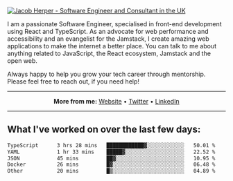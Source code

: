 [![Jacob Herper - Software Engineer and Consultant in the UK](https://res.cloudinary.com/jacobherper/image/upload/v1641506277/gh-image.png)](https://jacobherper.com/)

I am a passionate Software Engineer, specialised in front-end development using React and TypeScript. As an advocate for web performance and accessibility and an evangelist for the Jamstack, I create amazing web applications to make the internet a better place. You can talk to me about anything related to JavaScript, the React ecosystem, Jamstack and the open web.

Always happy to help you grow your tech career through mentorship. Please feel free to reach out, if you need help!

---

<p align="center">
  <strong>More from me:</strong> 
  <a href="https://jacobherper.com/">Website</a> •
  <a href="https://twitter.com/intent/follow?screen_name=jakeherp&tw_p=followbutton">Twitter</a> •
  <a href="https://www.linkedin.com/in/jacobherper/">LinkedIn</a>
</p>

---

## What I've worked on over the last few days:

<!--START_SECTION:waka-->

```txt
TypeScript      3 hrs 28 mins   ████████████▓░░░░░░░░░░░░   50.01 %
YAML            1 hr 33 mins    █████▓░░░░░░░░░░░░░░░░░░░   22.52 %
JSON            45 mins         ██▓░░░░░░░░░░░░░░░░░░░░░░   10.95 %
Docker          26 mins         █▓░░░░░░░░░░░░░░░░░░░░░░░   06.48 %
Other           20 mins         █▒░░░░░░░░░░░░░░░░░░░░░░░   04.89 %
```

<!--END_SECTION:waka-->
